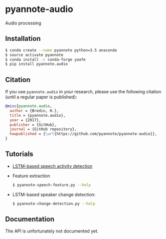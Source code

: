 # pyannote-audio

Audio processing

## Installation

```bash
$ conda create --name pyannote python=3.5 anaconda
$ source activate pyannote
$ conda install -c conda-forge yaafe
$ pip install pyannote.audio
```

## Citation

If you use `pyannote.audio` in your research, please use the following citation (until a regular paper is published):

```bibtex
@misc{pyannote.audio,
  author = {Bredin, H.},
  title = {pyannote.audio},
  year = {2017},
  publisher = {GitHub},
  journal = {GitHub repository},
  howpublished = {\url{https://github.com/pyannote/pyannote-audio}},
}
```

## Tutorials

 * [LSTM-based speech activity detection](tutorials/speech-activity-detection)

* Feature extraction

    ```bash
    $ pyannote-speech-feature.py --help
    ```
    
 * LSTM-based speaker change detection:

    ```bash
    $ pyannote-change-detection.py --help
    ```

## Documentation

The API is unfortunately not documented yet.
